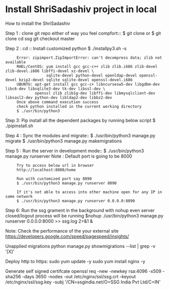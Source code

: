 Install ShriSadashiv project in local
=====================================

How to install the ShriSadashiv

Step 1 : clone git repo either of way you feel compfort:::
         $ git clone 
         or
         $ git clone 
         cd ssg
         git checkout master

Step 2 : cd ::
         Install customized python
         $ ./installpy3.sh -s

         Error: zipimport.ZipImportError: can't decompress data; zlib not available
         RHEL/CentOS: yum install gcc gcc-c++ zlib zlib.i686 zlib-devel zlib-devel.i686 libffi-devel xz-devel \
                      sqlite-devel python-devel openldap-devel openssl-devel bzip2-devel sqlite sqlite-devel openssl-devel.i686
         UBUNTU: apt-get install gcc gcc-c+ libncursesw5-dev libgdbm-dev libc6-dev libsqlite3-dev tk-dev libssl-dev \
                 openssl zlib zlib1g-dev libffi-dev libmysqlclient-dev libsasl2-dev python-dev libldap2-dev libbz2-dev
         Once above command execution success
         check python installed in the current working directory
         $ ./usr/bin/python3

Step 3: Pip install all the dependent packages by running below script
        $ ./pipinstall.sh

Step 4 : Sync the modules and migrate::
         $ ./usr/bin/python3 manage.py migrate
         $ ./usr/bin/python3 manage.py makemigrations

Step 5 : Run the server in development mode::
         $ ./usr/bin/python3 manage.py runserver
         Note : Default port is going to be 8000

         Try to access below url in browser
         http://localhost:8000/home

         Run with customized port say 8090
         $ ./usr/bin/python3 manage.py runserver 8090

         If it's not able to access into other machine open for any IP in same network
         $ ./usr/bin/python3 manage.py runserver 0.0.0.0:8090

Step 6: Run the ssg grament in the background with nohup even server closed/logout process will be running
        $nohup ./usr/bin/python3 manage.py runserver 0.0.0.0:8000  >> ssg.log 2>&1 &


Note: Check the performance of the your external site
https://developers.google.com/speed/pagespeed/insights/

Unapplied migrations
python manage.py showmigrations --list | grep -v '\[X\]'

Deploy http to https:
sudo yum update -y
sudo yum install nginx -y

Generate self signed certifcate
openssl req -new -newkey rsa:4096 -x509 -sha256 -days 3650 -nodes -out /etc/nginx/ssl/ssg.crt -keyout \
/etc/nginx/ssl/ssg.key -subj '/CN=ssgindia.net/O=SSG India Pvt Ltd/C=IN'
